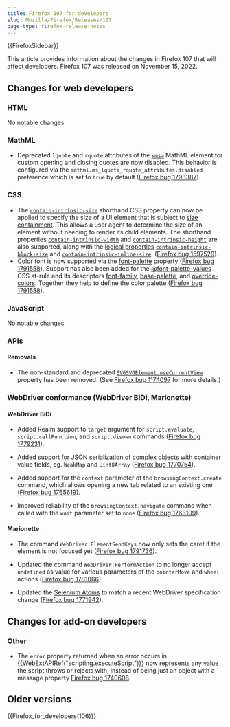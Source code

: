 ```yaml
---
title: Firefox 107 for developers
slug: Mozilla/Firefox/Releases/107
page-type: firefox-release-notes
---
```


{{FirefoxSidebar}}

This article provides information about the changes in Firefox 107 that will affect developers. Firefox 107 was released on November 15, 2022.

## Changes for web developers

### HTML

No notable changes

### MathML

- Deprecated `lquote` and `rquote` attributes of the [`<ms>`](/en-US/docs/Web/MathML/Element/ms) MathML element for custom opening and closing quotes are now disabled.
  This behavior is configured via the `mathml.ms_lquote_rquote_attributes.disabled` preference which is set to `true` by default ([Firefox bug 1793387](https://bugzil.la/1793387)).

### CSS

- The [`contain-intrinsic-size`](/en-US/docs/Web/CSS/contain-intrinsic-size) shorthand CSS property can now be applied to specify the size of a UI element that is subject to [size containment](/en-US/docs/Web/CSS/CSS_Containment#size_containment).
  This allows a user agent to determine the size of an element without needing to render its child elements.
  The shorthand properties [`contain-intrinsic-width`](/en-US/docs/Web/CSS/contain-intrinsic-width) and [`contain-intrinsic-height`](/en-US/docs/Web/CSS/contain-intrinsic-height) are also supported, along with the [logical properties](/en-US/docs/Web/CSS/CSS_Logical_Properties) [`contain-intrinsic-block-size`](/en-US/docs/Web/CSS/contain-intrinsic-block-size) and [`contain-intrinsic-inline-size`](/en-US/docs/Web/CSS/contain-intrinsic-inline-size).
  ([Firefox bug 1597529](https://bugzil.la/1597529)).
- Color font is now supported via the [font-palette](/en-US/docs/Web/CSS/font-palette) property ([Firefox bug 1791558](https://bugzil.la/1791558)). Support has also been added for the [@font-palette-values](/en-US/docs/Web/CSS/@font-palette-values) CSS at-rule and its descriptors [font-family](/en-US/docs/Web/CSS/@font-palette-values/font-family), [base-palette](/en-US/docs/Web/CSS/@font-palette-values/base-palette), and [override-colors](/en-US/docs/Web/CSS/@font-palette-values/override-colors). Together they help to define the color palette ([Firefox bug 1791558](https://bugzil.la/1791558)).

### JavaScript

No notable changes

### APIs

#### Removals

- The non-standard and deprecated [`SVGSVGElement.useCurrentView`](/en-US/docs/Web/API/SVGSVGElement#svgsvgelement.usecurrentview) property has been removed.
  (See [Firefox bug 1174097](https://bugzil.la/1174097) for more details.)

### WebDriver conformance (WebDriver BiDi, Marionette)

#### WebDriver BiDi

- Added Realm support to `target` argument for `script.evaluate`, `script.callFunction`, and `script.disown` commands ([Firefox bug 1779231](https://bugzil.la/1779231)).

- Added support for JSON serialization of complex objects with container value fields, eg. `WeakMap` and `Uint8Array` ([Firefox bug 1770754](https://bugzil.la/1770754)).

- Added support for the `context` parameter of the `browsingContext.create` command, which allows opening a new tab related to an existing one ([Firefox bug 1765619](https://bugzil.la/1765619)).

- Improved reliability of the `browsingContext.navigate` command when called with the `wait` parameter set to `none` ([Firefox bug 1763109](https://bugzil.la/1763109)).

#### Marionette

- The command `WebDriver:ElementSendKeys` now only sets the caret if the element is not focused yet ([Firefox bug 1791736](https://bugzil.la/1791736)).

- Updated the command `WebDriver:PerformAction` to no longer accept `undefined` as value for various parameters of the `pointerMove` and `wheel` actions ([Firefox bug 1781066](https://bugzil.la/1781066)).

- Updated the [Selenium Atoms](https://firefox-source-docs.mozilla.org/testing/marionette/SeleniumAtoms.html) to match a recent WebDriver specification change ([Firefox bug 1771942](https://bugzil.la/1771942)).

## Changes for add-on developers

### Other

- The `error` property returned when an error occurs in {{WebExtAPIRef("scripting.executeScript")}} now represents any value the script throws or rejects with, instead of being just an object with a message property [Firefox bug 1740608](https://bugzil.la/1740608).

## Older versions

{{Firefox_for_developers(106)}}
